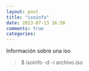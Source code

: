 ```yaml
---
layout: post
title: "isoinfo"
date: 2013-07-13 16:50
comments: true
categories: 
---
```

Información sobre una iso

>$ isoinfo -d -i archivo.iso

